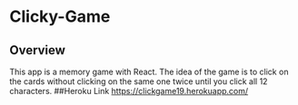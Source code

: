 # Clicky-Game

## Overview 

This app is a memory game with React. The idea of the game is to click on the cards without clicking on the same one twice until you click all 12 characters.
 ##Heroku Link
 https://clickgame19.herokuapp.com/
 
 
